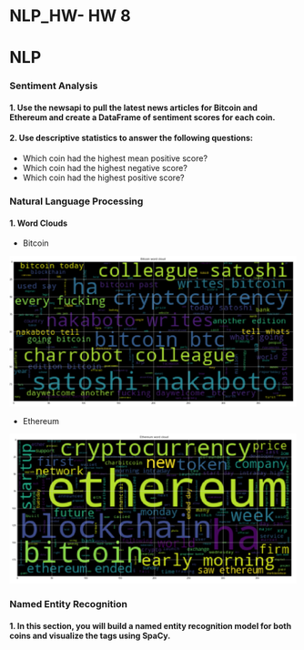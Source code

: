 

# NLP_HW- HW 8
# NLP

### Sentiment Analysis
#### 1. Use the newsapi to pull the latest news articles for Bitcoin and Ethereum and create a DataFrame of sentiment scores for each coin.
#### 2. Use descriptive statistics to answer the following questions:

* Which coin had the highest mean positive score?
* Which coin had the highest negative score?
* Which coin had the highest positive score?

### Natural Language Processing
#### 1. Word Clouds 


* Bitcoin

![table](https://github.com/andreaovelar/NLP_HW/blob/master/WCB.PNG "WCB")

* Ethereum 

![table](https://github.com/andreaovelar/NLP_HW/blob/master/WCE.PNG "WCE")

### Named Entity Recognition
#### 1. In this section, you will build a named entity recognition model for both coins and visualize the tags using SpaCy.
